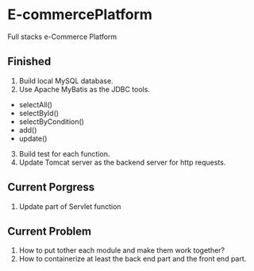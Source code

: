 # E-commercePlatform
Full stacks e-Commerce Platform

## Finished
1. Build local MySQL database.
2. Use Apache MyBatis as the JDBC tools.
  + selectAll()
  + selectById()
  + selectByCondition()
  + add()
  + update()
3. Build test for each function.
4. Update Tomcat server as the backend server for http requests.

## Current Porgress
1. Update part of Servlet function

## Current Problem
1. How to put tother each module and make them work together?
2. How to containerize at least the back end part and the front end part.

